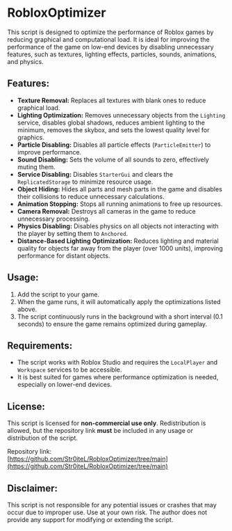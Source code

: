 # RobloxOptimizer

This script is designed to optimize the performance of Roblox games by reducing graphical and computational load. It is ideal for improving the performance of the game on low-end devices by disabling unnecessary features, such as textures, lighting effects, particles, sounds, animations, and physics.

## Features:
- **Texture Removal:** Replaces all textures with blank ones to reduce graphical load.
- **Lighting Optimization:** Removes unnecessary objects from the `Lighting` service, disables global shadows, reduces ambient lighting to the minimum, removes the skybox, and sets the lowest quality level for graphics.
- **Particle Disabling:** Disables all particle effects (`ParticleEmitter`) to improve performance.
- **Sound Disabling:** Sets the volume of all sounds to zero, effectively muting them.
- **Service Disabling:** Disables `StarterGui` and clears the `ReplicatedStorage` to minimize resource usage.
- **Object Hiding:** Hides all parts and mesh parts in the game and disables their collisions to reduce unnecessary calculations.
- **Animation Stopping:** Stops all running animations to free up resources.
- **Camera Removal:** Destroys all cameras in the game to reduce unnecessary processing.
- **Physics Disabling:** Disables physics on all objects not interacting with the player by setting them to `Anchored`.
- **Distance-Based Lighting Optimization:** Reduces lighting and material quality for objects far away from the player (over 1000 units), improving performance for distant objects.

## Usage:
1. Add the script to your game.
2. When the game runs, it will automatically apply the optimizations listed above.
3. The script continuously runs in the background with a short interval (0.1 seconds) to ensure the game remains optimized during gameplay.

## Requirements:
- The script works with Roblox Studio and requires the `LocalPlayer` and `Workspace` services to be accessible.
- It is best suited for games where performance optimization is needed, especially on lower-end devices.

## License:
This script is licensed for **non-commercial use only**. Redistribution is allowed, but the repository link **must** be included in any usage or distribution of the script.

Repository link:  
[https://github.com/Str0iteL/RobloxOptimizer/tree/main](https://github.com/Str0iteL/RobloxOptimizer/tree/main)

## Disclaimer:
This script is not responsible for any potential issues or crashes that may occur due to improper use. Use at your own risk. The author does not provide any support for modifying or extending the script.
